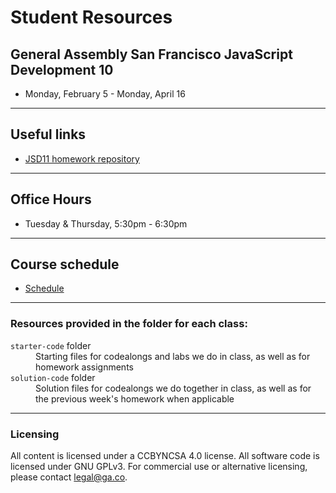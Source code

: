 # Student Resources
## General Assembly San Francisco JavaScript Development 10 

- Monday, February 5 - Monday, April 16

---

## Useful links

- [JSD11 homework repository](https://github.com/larissam/JS-SF-11-homework)

---

## Office Hours

- Tuesday & Thursday, 5:30pm - 6:30pm

---

## Course schedule
- [Schedule](https://docs.google.com/spreadsheets/d/177KFVPMn9nr9qt607hPmCsoUOSBVJuzCJxxNzndme6A/edit?usp=sharing)


---

### Resources provided in the folder for each class:
<dl>
  <dt><code>starter-code</code> folder</dt>
  <dd>Starting files for codealongs and labs we do in class, as well as for homework assignments</dd>
  <dt><code>solution-code</code> folder</dt>
  <dd>Solution files for codealongs we do together in class, as well as for the previous week's homework when applicable</dd>

</dl>

---

### Licensing
All content is licensed under a CC­BY­NC­SA 4.0 license.
All software code is licensed under GNU GPLv3. For commercial use or alternative licensing, please contact legal@ga.co.

